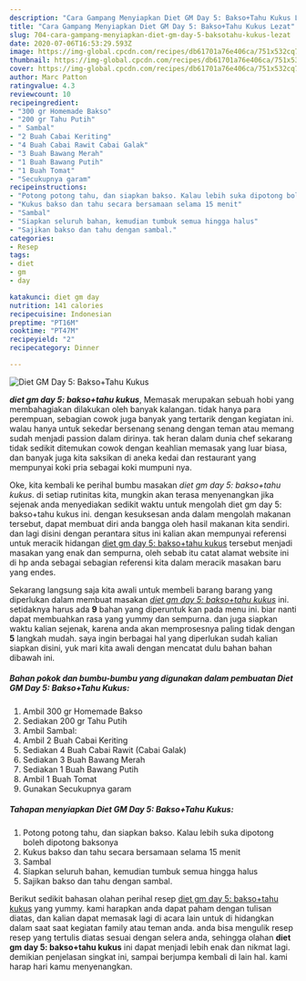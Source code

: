 ```yaml
---
description: "Cara Gampang Menyiapkan Diet GM Day 5: Bakso+Tahu Kukus Lezat"
title: "Cara Gampang Menyiapkan Diet GM Day 5: Bakso+Tahu Kukus Lezat"
slug: 704-cara-gampang-menyiapkan-diet-gm-day-5-baksotahu-kukus-lezat
date: 2020-07-06T16:53:29.593Z
image: https://img-global.cpcdn.com/recipes/db61701a76e406ca/751x532cq70/diet-gm-day-5-baksotahu-kukus-foto-resep-utama.jpg
thumbnail: https://img-global.cpcdn.com/recipes/db61701a76e406ca/751x532cq70/diet-gm-day-5-baksotahu-kukus-foto-resep-utama.jpg
cover: https://img-global.cpcdn.com/recipes/db61701a76e406ca/751x532cq70/diet-gm-day-5-baksotahu-kukus-foto-resep-utama.jpg
author: Marc Patton
ratingvalue: 4.3
reviewcount: 10
recipeingredient:
- "300 gr Homemade Bakso"
- "200 gr Tahu Putih"
- " Sambal"
- "2 Buah Cabai Keriting"
- "4 Buah Cabai Rawit Cabai Galak"
- "3 Buah Bawang Merah"
- "1 Buah Bawang Putih"
- "1 Buah Tomat"
- "Secukupnya garam"
recipeinstructions:
- "Potong potong tahu, dan siapkan bakso. Kalau lebih suka dipotong boleh dipotong baksonya"
- "Kukus bakso dan tahu secara bersamaan selama 15 menit"
- "Sambal"
- "Siapkan seluruh bahan, kemudian tumbuk semua hingga halus"
- "Sajikan bakso dan tahu dengan sambal."
categories:
- Resep
tags:
- diet
- gm
- day

katakunci: diet gm day 
nutrition: 141 calories
recipecuisine: Indonesian
preptime: "PT16M"
cooktime: "PT47M"
recipeyield: "2"
recipecategory: Dinner

---
```



![Diet GM Day 5: Bakso+Tahu Kukus](https://img-global.cpcdn.com/recipes/db61701a76e406ca/751x532cq70/diet-gm-day-5-baksotahu-kukus-foto-resep-utama.jpg)

<b><i>diet gm day 5: bakso+tahu kukus</i></b>, Memasak merupakan sebuah hobi yang membahagiakan dilakukan oleh banyak kalangan. tidak hanya para perempuan, sebagian cowok juga banyak yang tertarik dengan kegiatan ini. walau hanya untuk sekedar bersenang senang dengan teman atau memang sudah menjadi passion dalam dirinya. tak heran dalam dunia chef sekarang tidak sedikit ditemukan cowok dengan keahlian memasak yang luar biasa, dan banyak juga kita saksikan di aneka kedai dan restaurant yang mempunyai koki pria sebagai koki mumpuni nya.

Oke, kita kembali ke perihal bumbu masakan <i>diet gm day 5: bakso+tahu kukus</i>. di setiap rutinitas kita, mungkin akan terasa menyenangkan jika sejenak anda menyediakan sedikit waktu untuk mengolah diet gm day 5: bakso+tahu kukus ini. dengan kesuksesan anda dalam mengolah makanan tersebut, dapat membuat diri anda bangga oleh hasil makanan kita sendiri. dan lagi disini dengan perantara situs ini kalian akan mempunyai referensi untuk meracik hidangan <u>diet gm day 5: bakso+tahu kukus</u> tersebut menjadi masakan yang enak dan sempurna, oleh sebab itu catat alamat website ini di hp anda sebagai sebagian referensi kita dalam meracik masakan baru yang endes.




Sekarang langsung saja kita awali untuk membeli barang barang yang diperlukan dalam membuat masakan <u><i>diet gm day 5: bakso+tahu kukus</i></u> ini. setidaknya harus ada <b>9</b> bahan yang diperuntuk kan pada menu ini. biar nanti dapat membuahkan rasa yang yummy dan sempurna. dan juga siapkan waktu kalian sejenak, karena anda akan memprosesnya paling tidak dengan <b>5</b> langkah mudah. saya ingin berbagai hal yang diperlukan sudah kalian siapkan disini, yuk mari kita awali dengan mencatat dulu bahan bahan dibawah ini.

<!--inarticleads1-->

##### Bahan pokok dan bumbu-bumbu yang digunakan dalam pembuatan Diet GM Day 5: Bakso+Tahu Kukus:

1. Ambil 300 gr Homemade Bakso
1. Sediakan 200 gr Tahu Putih
1. Ambil  Sambal:
1. Ambil 2 Buah Cabai Keriting
1. Sediakan 4 Buah Cabai Rawit (Cabai Galak)
1. Sediakan 3 Buah Bawang Merah
1. Sediakan 1 Buah Bawang Putih
1. Ambil 1 Buah Tomat
1. Gunakan Secukupnya garam




<!--inarticleads2-->

##### Tahapan menyiapkan Diet GM Day 5: Bakso+Tahu Kukus:

1. Potong potong tahu, dan siapkan bakso. Kalau lebih suka dipotong boleh dipotong baksonya
1. Kukus bakso dan tahu secara bersamaan selama 15 menit
1. Sambal
1. Siapkan seluruh bahan, kemudian tumbuk semua hingga halus
1. Sajikan bakso dan tahu dengan sambal.




Berikut sedikit bahasan olahan perihal resep <u>diet gm day 5: bakso+tahu kukus</u> yang yummy. kami harapkan anda dapat paham dengan tulisan diatas, dan kalian dapat memasak lagi di acara lain untuk di hidangkan dalam saat saat kegiatan family atau teman anda. anda bisa mengulik resep resep yang tertulis diatas sesuai dengan selera anda, sehingga olahan <b>diet gm day 5: bakso+tahu kukus</b> ini dapat menjadi lebih enak dan nikmat lagi. demikian penjelasan singkat ini, sampai berjumpa kembali di lain hal. kami harap hari kamu menyenangkan.
